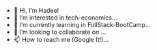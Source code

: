 - 👋 Hi, I’m Hadeel
- 👀 I’m interested in tech-economics...
- 🌱 I’m currently learning in  FullStack-BootCamp...
- 💞️ I’m looking to collaborate on ...
- 📫 How to reach me (Google It!)...


<!---
HadeelAlsheraifi/HadeelAlsheraifi is a ✨ special ✨ repository because its `README.md` (this file) appears on your GitHub profile.
You can click the Preview link to take a look at your changes.
--->
